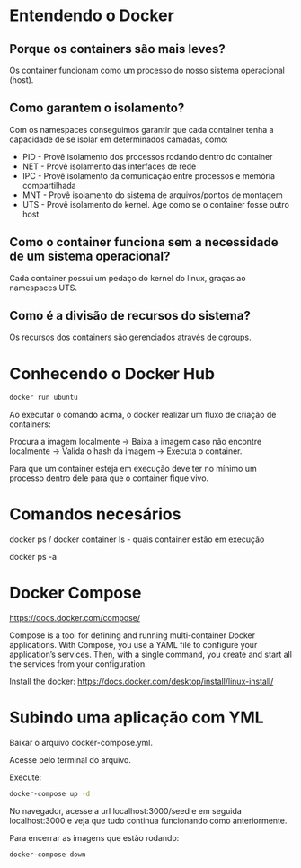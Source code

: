 # Entendendo o Docker 

## Porque os containers são mais leves?

Os container funcionam como um processo do nosso sistema operacional (host).

## Como garantem o isolamento?

Com os namespaces conseguimos garantir que cada container tenha a capacidade de se isolar em determinados camadas, como:

- PID - Provê isolamento dos processos rodando dentro do container
- NET - Provê isolamento das interfaces de rede
- IPC - Provê isolamento da comunicação entre processos e memória compartilhada
- MNT - Provê isolamento do sistema de arquivos/pontos de montagem
- UTS - Provê isolamento do kernel. Age como se o container fosse outro host

## Como o container funciona sem a necessidade de um sistema operacional?

Cada container possui um pedaço do kernel do linux, graças ao namespaces UTS.

## Como é a divisão de recursos do sistema?

Os recursos dos containers são gerenciados através de cgroups.




# Conhecendo o Docker Hub

```bash
docker run ubuntu
```
Ao executar o comando acima, o docker realizar um fluxo de criação de containers:

Procura a imagem localmente -> Baixa a imagem caso não encontre localmente -> Valida o hash da imagem -> Executa o container.

Para que um container esteja em execução deve ter no mínimo um processo dentro dele para que o container fique vivo.




# Comandos necesários

docker ps / docker container ls - quais container estão em execução
 
docker ps -a




# Docker Compose

https://docs.docker.com/compose/

Compose is a tool for defining and running multi-container Docker applications. With Compose, you use a YAML file to configure your application’s services. Then, with a single command, you create and start all the services from your configuration.

Install the docker: https://docs.docker.com/desktop/install/linux-install/




# Subindo uma aplicação com YML
 
Baixar o arquivo docker-compose.yml.
 
Acesse pelo terminal do arquivo.
 
Execute:
 
```bash
docker-compose up -d
```
No navegador, acesse a url localhost:3000/seed e em seguida localhost:3000 e veja que tudo continua funcionando como anteriormente.
 
Para encerrar as imagens que estão rodando:
 
```bash
docker-compose down
```
